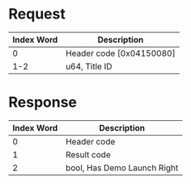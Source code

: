 # Request

| Index Word | Description                |
|------------|----------------------------|
| 0          | Header code \[0x04150080\] |
| 1-2        | u64, Title ID              |

# Response

| Index Word | Description                 |
|------------|-----------------------------|
| 0          | Header code                 |
| 1          | Result code                 |
| 2          | bool, Has Demo Launch Right |
